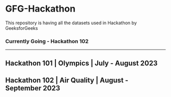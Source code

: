 # GFG-Hackathon
This repository is having all the datasets used in Hackathon by GeeksforGeeks

### Currently Going - Hackathon 102
---
Hackathon 101 | Olympics | July - August 2023
---
Hackathon 102 | Air Quality | August - September 2023
---
